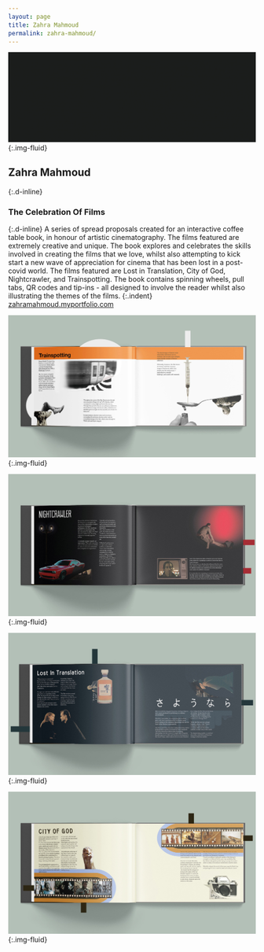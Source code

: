 ```yaml
---
layout: page
title: Zahra Mahmoud
permalink: zahra-mahmoud/
---
```

![Title sequence typography, The Celebration of Films](../images/zahra_mahmoud_01.gif "Title sequence animation"){:.img-fluid}
## Zahra Mahmoud
{:.d-inline}
### The Celebration Of Films
{:.d-inline}
A series of spread proposals created for an interactive coffee table book, in honour of artistic cinematography.​​​​​​​ The films featured are extremely creative and unique. The book explores and celebrates the skills involved in creating the films that we love, whilst also attempting to kick start a new wave of appreciation for cinema that has been lost in a post-covid world. The films featured are Lost in Translation, City of God, Nightcrawler, and Trainspotting. The book contains spinning wheels, pull tabs, QR codes and tip-ins - all designed to involve the reader whilst also illustrating the themes of the films.
{:.indent}
[zahramahmoud.myportfolio.com](https://zahramahmoud.myportfolio.com)

![Mock-up of interactive spread for the film, Trainspotting](../images/zahra_mahmoud_02.jpg "Publication spread design"){:.img-fluid}

![Mock-up of interactive spread for the film, Nightcrawler](../images/zahra_mahmoud_03.jpg "Publication spread design"){:.img-fluid}

![Mock-up of interactive spread for the film, Lost In Translation](../images/zahra_mahmoud_04.jpg "Publication spread design"){:.img-fluid}

![Mock-up of interactive spread for the film, City Of God](../images/zahra_mahmoud_05.jpg "Publication spread design"){:.img-fluid}
